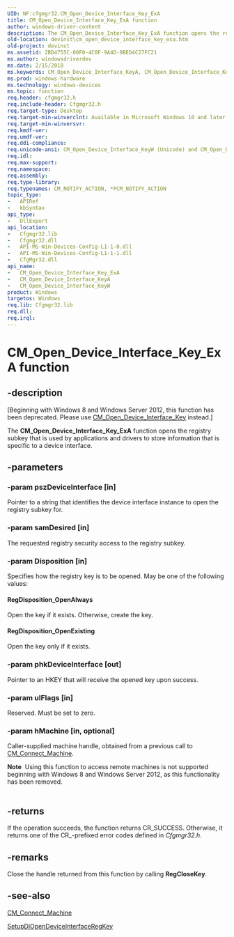 ```yaml
---
UID: NF:cfgmgr32.CM_Open_Device_Interface_Key_ExA
title: CM_Open_Device_Interface_Key_ExA function
author: windows-driver-content
description: The CM_Open_Device_Interface_Key_ExA function opens the registry subkey that is used by applications and drivers to store information that is specific to a device interface.
old-location: devinst\cm_open_device_interface_key_exa.htm
old-project: devinst
ms.assetid: 2BD4755C-00F0-4C0F-9A4D-0BED4C27FC21
ms.author: windowsdriverdev
ms.date: 2/15/2018
ms.keywords: CM_Open_Device_Interface_KeyA, CM_Open_Device_Interface_KeyW, CM_Open_Device_Interface_Key_ExA, CM_Open_Device_Interface_Key_ExA function [Device and Driver Installation], cfgmgr32/CM_Open_Device_Interface_KeyA, cfgmgr32/CM_Open_Device_Interface_KeyW, cfgmgr32/CM_Open_Device_Interface_Key_ExA, devinst.cm_open_device_interface_key_exa
ms.prod: windows-hardware
ms.technology: windows-devices
ms.topic: function
req.header: cfgmgr32.h
req.include-header: Cfgmgr32.h
req.target-type: Desktop
req.target-min-winverclnt: Available in Microsoft Windows 10 and later versions of Windows.
req.target-min-winversvr: 
req.kmdf-ver: 
req.umdf-ver: 
req.ddi-compliance: 
req.unicode-ansi: CM_Open_Device_Interface_KeyW (Unicode) and CM_Open_Device_Interface_KeyA (ANSI)
req.idl: 
req.max-support: 
req.namespace: 
req.assembly: 
req.type-library: 
req.typenames: CM_NOTIFY_ACTION, *PCM_NOTIFY_ACTION
topic_type:
-	APIRef
-	kbSyntax
api_type:
-	DllExport
api_location:
-	Cfgmgr32.lib
-	Cfgmgr32.dll
-	API-MS-Win-Devices-Config-L1-1-0.dll
-	API-MS-Win-Devices-Config-L1-1-1.dll
-	CfgMgr32.dll
api_name:
-	CM_Open_Device_Interface_Key_ExA
-	CM_Open_Device_Interface_KeyA
-	CM_Open_Device_Interface_KeyW
product: Windows
targetos: Windows
req.lib: Cfgmgr32.lib
req.dll: 
req.irql: 
---
```


# CM_Open_Device_Interface_Key_ExA function


## -description


<p class="CCE_Message">[Beginning with Windows 8 and Windows Server 2012, this function has been deprecated.  Please use <a href="https://msdn.microsoft.com/library/windows/hardware/hh780223">CM_Open_Device_Interface_Key</a> instead.]

The <b>CM_Open_Device_Interface_Key_ExA</b> function opens the registry subkey that is used by applications and drivers to store information that is specific to a device interface.


## -parameters




### -param pszDeviceInterface [in]

Pointer to a string that identifies the device interface instance to open the registry subkey for.


### -param samDesired [in]

The requested registry security access to the registry subkey.


### -param Disposition [in]

Specifies how the registry key is to be opened. May be one of the following values:





#### RegDisposition_OpenAlways

Open the key if it exists. Otherwise, create the key.



#### RegDisposition_OpenExisting

Open the key only if it exists.


### -param phkDeviceInterface [out]

Pointer to an HKEY that will receive the opened key upon success.


### -param ulFlags [in]

Reserved. Must be set to zero.


### -param hMachine [in, optional]

Caller-supplied machine handle, obtained from a previous call to <a href="https://msdn.microsoft.com/library/windows/hardware/ff537948">CM_Connect_Machine</a>.

<div class="alert"><b>Note</b>  Using this function to access remote machines is not supported beginning with Windows 8 and Windows Server 2012, as this functionality has been removed.</div>
<div> </div>

## -returns



If the operation succeeds, the function returns CR_SUCCESS. Otherwise, it returns one of the CR_-prefixed error codes defined in <i>Cfgmgr32.h</i>.




## -remarks



Close the handle returned from this function by calling <b>RegCloseKey</b>.




## -see-also




<a href="https://msdn.microsoft.com/library/windows/hardware/ff537948">CM_Connect_Machine</a>



<a href="https://msdn.microsoft.com/library/windows/hardware/ff552075">SetupDiOpenDeviceInterfaceRegKey</a>
 

 

